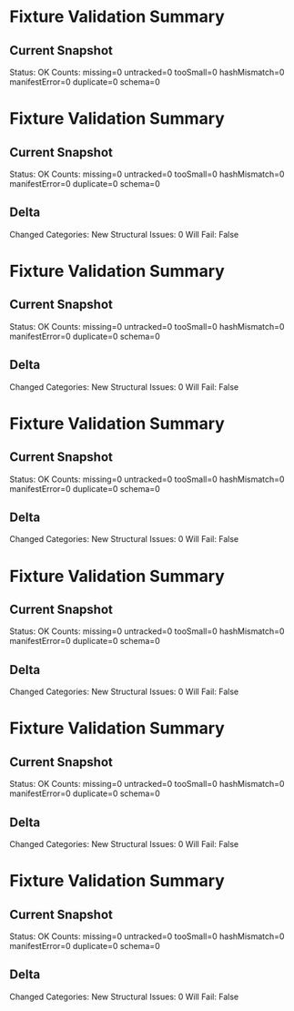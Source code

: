 # Fixture Validation Summary

## Current Snapshot
Status: OK
Counts: missing=0 untracked=0 tooSmall=0 hashMismatch=0 manifestError=0 duplicate=0 schema=0
# Fixture Validation Summary

## Current Snapshot
Status: OK
Counts: missing=0 untracked=0 tooSmall=0 hashMismatch=0 manifestError=0 duplicate=0 schema=0

## Delta
Changed Categories: 
New Structural Issues: 0
Will Fail: False
# Fixture Validation Summary

## Current Snapshot
Status: OK
Counts: missing=0 untracked=0 tooSmall=0 hashMismatch=0 manifestError=0 duplicate=0 schema=0

## Delta
Changed Categories: 
New Structural Issues: 0
Will Fail: False
# Fixture Validation Summary

## Current Snapshot
Status: OK
Counts: missing=0 untracked=0 tooSmall=0 hashMismatch=0 manifestError=0 duplicate=0 schema=0

## Delta
Changed Categories: 
New Structural Issues: 0
Will Fail: False
# Fixture Validation Summary

## Current Snapshot
Status: OK
Counts: missing=0 untracked=0 tooSmall=0 hashMismatch=0 manifestError=0 duplicate=0 schema=0

## Delta
Changed Categories: 
New Structural Issues: 0
Will Fail: False
# Fixture Validation Summary

## Current Snapshot
Status: OK
Counts: missing=0 untracked=0 tooSmall=0 hashMismatch=0 manifestError=0 duplicate=0 schema=0

## Delta
Changed Categories: 
New Structural Issues: 0
Will Fail: False
# Fixture Validation Summary

## Current Snapshot
Status: OK
Counts: missing=0 untracked=0 tooSmall=0 hashMismatch=0 manifestError=0 duplicate=0 schema=0

## Delta
Changed Categories: 
New Structural Issues: 0
Will Fail: False
